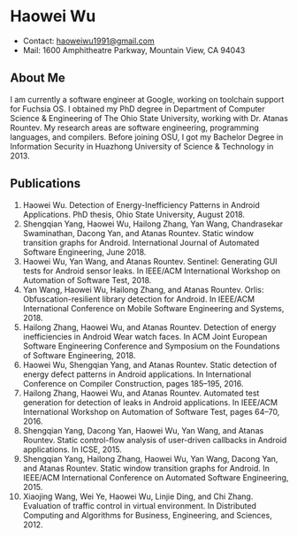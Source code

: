 # Haowei Wu

* Contact: haoweiwu1991@gmail.com
* Mail: 1600 Amphitheatre Parkway, Mountain View, CA 94043

## About Me

I am currently a software engineer at Google, working on toolchain support for Fuchsia OS. I obtained my PhD degree in Department of Computer Science & Engineering of The Ohio State University, working with Dr. Atanas Rountev. My research areas are software engineering, programming languages, and compilers. Before joining OSU, I got my Bachelor Degree in Information Security in Huazhong University of Science & Technology in 2013.

## Publications

1. Haowei Wu. Detection of Energy-Inefficiency Patterns in Android Applications. PhD thesis, Ohio State University, August 2018.
2. Shengqian Yang, Haowei Wu, Hailong Zhang, Yan Wang, Chandrasekar Swaminathan, Dacong Yan, and Atanas Rountev. Static window transition graphs for Android. International Journal of Automated Software Engineering, June 2018.
3. Haowei Wu, Yan Wang, and Atanas Rountev. Sentinel: Generating GUI tests for Android sensor leaks. In IEEE/ACM International Workshop on Automation of Software Test, 2018.
4. Yan Wang, Haowei Wu, Hailong Zhang, and Atanas Rountev. Orlis: Obfuscation-resilient library detection for Android. In IEEE/ACM International Conference on Mobile Software Engineering and Systems, 2018.
5. Hailong Zhang, Haowei Wu, and Atanas Rountev. Detection of energy inefficiencies in Android Wear watch faces. In ACM Joint European Software Engineering Conference and Symposium on the Foundations of Software Engineering, 2018.
6. Haowei Wu, Shengqian Yang, and Atanas Rountev. Static detection of energy defect patterns in Android applications. In International Conference on Compiler Construction, pages 185–195, 2016.
7. Hailong Zhang, Haowei Wu, and Atanas Rountev. Automated test generation for detection of leaks in Android applications. In IEEE/ACM International Workshop on Automation of Software Test, pages 64–70, 2016.
8. Shengqian Yang, Dacong Yan, Haowei Wu, Yan Wang, and Atanas Rountev. Static control-flow analysis of user-driven callbacks in Android applications. In ICSE, 2015.
9. Shengqian Yang, Hailong Zhang, Haowei Wu, Yan Wang, Dacong Yan, and Atanas Rountev. Static window transition graphs for Android. In IEEE/ACM International Conference on Automated Software Engineering, 2015.
10. Xiaojing Wang, Wei Ye, Haowei Wu, Linjie Ding, and Chi Zhang. Evaluation of traffic control in virtual environment. In Distributed Computing and Algorithms for Business, Engineering, and Sciences, 2012.
